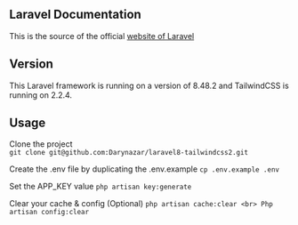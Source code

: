 ## Laravel Documentation
This is the source of the official [website of Laravel](https://laravel.com/)

## Version
This Laravel framework is running on a version of 8.48.2 and TailwindCSS is running on 2.2.4.

## Usage

Clone the project <br>
```git clone git@github.com:Darynazar/laravel8-tailwindcss2.git```

Create the .env file by duplicating the .env.example
```cp .env.example .env```

Set the APP_KEY value
```php artisan key:generate```

Clear your cache & config (Optional)
```php artisan cache:clear <br> Php artisan config:clear```
